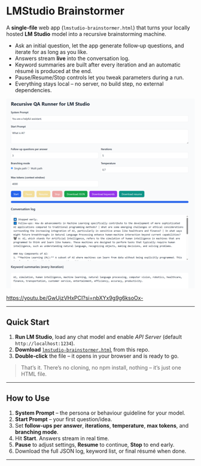 # LMStudio Brainstormer

A **single‑file** web app (`lmstudio-brainstormer.html`) that turns your locally hosted **LM Studio** model into a recursive brainstorming machine.

* Ask an initial question, let the app generate follow‑up questions, and iterate for as long as you like.
* Answers stream **live** into the conversation log.
* Keyword summaries are built after every iteration and an automatic résumé is produced at the end.
* Pause/Resume/Stop controls let you tweak parameters during a run.
* Everything stays local – no server, no build step, no external dependencies.

<p align="center">
  <img src="screen.png" width="700" alt="Live screenshot"/>
</p>

https://youtu.be/GwUjzVHxPCI?si=nbXYx9g9g6ksoOx-

---

## Quick Start

1. **Run LM Studio**, load any chat model and enable *API Server* (default `http://localhost:1234`).
2. **Download** [`lmstudio-brainstormer.html`](./lmstudio-brainstormer.html) from this repo.
3. **Double‑click** the file – it opens in your browser and is ready to go.

> That’s it. There’s no cloning, no npm install, nothing – it’s just one HTML file.

---

## How to Use

1. **System Prompt** – the persona or behaviour guideline for your model.
2. **Start Prompt** – your first question/idea.
3. Set **follow‑ups per answer**, **iterations**, **temperature**, **max tokens**, and **branching mode**.
4. Hit **Start**. Answers stream in real time.
5. **Pause** to adjust settings, **Resume** to continue, **Stop** to end early.
6. Download the full JSON log, keyword list, or final résumé when done.

---
